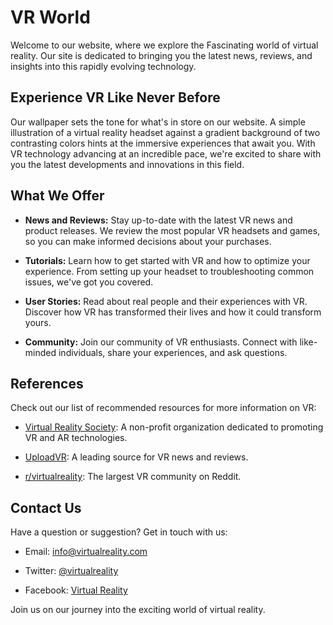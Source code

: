 <!--font:Orbitron-->

# VR World

Welcome to our website, where we explore the Fas<wbr>ci<wbr>na<wbr>ting world of virtual reality. Our site is dedicated to bringing you the latest news, reviews, and insights into this rapidly evolving technology.

## Experience VR Like Never Before

Our wallpaper sets the tone for what's in store on our website. A simple illustration of a virtual reality headset against a gradient background of two contrasting colors hints at the immersive experiences that await you. With VR technology advancing at an incredible pace, we're excited to share with you the latest developments and innovations in this field.

## What We Offer

-   **News and Reviews:** Stay up-to-date with the latest VR news and product releases. We review the most popular VR headsets and games, so you can make informed decisions about your purchases.

-   **Tutorials:** Learn how to get started with VR and how to optimize your experience. From setting up your headset to troubleshooting common issues, we've got you covered.

-   **User Stories:** Read about real people and their experiences with VR. Discover how VR has transformed their lives and how it could transform yours.

-   **Community:** Join our community of VR enthusiasts. Connect with like-minded individuals, share your experiences, and ask questions.

## References

Check out our list of recommended resources for more information on VR:

-   [Virtual Reality Society](#vrsociety): A non-profit organization dedicated to promoting VR and AR technologies.

-   [UploadVR](#uploadvr): A leading source for VR news and reviews.

-   [r/virtualreality](#redditvr): The largest VR community on Reddit.

## Contact Us

Have a question or suggestion? Get in touch with us:

-   Email: info@virtualreality.com

-   Twitter: [@virtualreality](#twittervr)

-   Facebook: [Virtual Reality](#facebookvr)

Join us on our journey into the exciting world of virtual reality.

<!--

Write me content for website with wallpaper which alt text is:

"A wallpaper with a simple illustration of a virtual reality headset, against a gradient background of two contrasting colors."

The name/title of the page should not be 1:1 copy of the alt text but rather a real content of the website which is using this wallpaper.

- Use markdown format
- Start with heading
- Heading should be short and concise
- The content should look like a real website
- The website should not be about the wallpaper, wallpaper is just a related background
- Heading should be contain work "wallpaper" or "background"
- Include real sections like references, contact, user stories, etc. use things relevant to the page purpose.
- Feel free to use structure like headings, bullets, numbering, blockquotes, paragraphs, horizontal lines, etc.
- You can use formatting like bold or _italic_
- You can include UTF-8 emojis
- Links should be only #hash anchors (and you can refer to the document itself)
- Do not include images


---


# Virtual Reality: Step into a New World

Welcome to our website, where we explore the Fas<wbr>ci<wbr>na<wbr>ting world of virtual reality. Our site is dedicated to bringing you the latest news, reviews, and insights into this rapidly evolving technology.

## Experience VR Like Never Before

Our wallpaper sets the tone for what's in store on our website. A simple illustration of a virtual reality headset against a gradient background of two contrasting colors hints at the immersive experiences that await you. With VR technology advancing at an incredible pace, we're excited to share with you the latest developments and innovations in this field.

## What We Offer

- **News and Reviews:** Stay up-to-date with the latest VR news and product releases. We review the most popular VR headsets and games, so you can make informed decisions about your purchases.

- **Tutorials:** Learn how to get started with VR and how to optimize your experience. From setting up your headset to troubleshooting common issues, we've got you covered.

- **User Stories:** Read about real people and their experiences with VR. Discover how VR has transformed their lives and how it could transform yours.

- **Community:** Join our community of VR enthusiasts. Connect with like-minded individuals, share your experiences, and ask questions.

## References

Check out our list of recommended resources for more information on VR:

- [Virtual Reality Society](#vrsociety): A non-profit organization dedicated to promoting VR and AR technologies.

- [UploadVR](#uploadvr): A leading source for VR news and reviews.

- [r/virtualreality](#redditvr): The largest VR community on Reddit.

## Contact Us

Have a question or suggestion? Get in touch with us:

- Email: info@virtualreality.com

- Twitter: [@virtualreality](#twittervr)

- Facebook: [Virtual Reality](#facebookvr)

Join us on our journey into the exciting world of virtual reality.

-->
